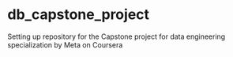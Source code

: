 # db_capstone_project
Setting up repository for the
Capstone project for data engineering specialization by Meta on Coursera
